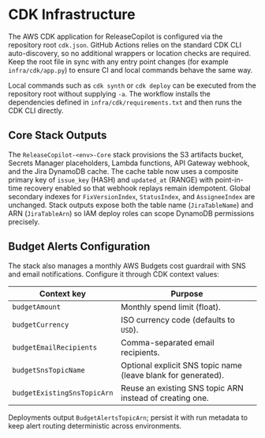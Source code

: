 # CDK Infrastructure

The AWS CDK application for ReleaseCopilot is configured via the repository root `cdk.json`. GitHub Actions relies on the
standard CDK CLI auto-discovery, so no additional wrappers or location checks are required. Keep the root file in sync with
any entry point changes (for example `infra/cdk/app.py`) to ensure CI and local commands behave the same way.

Local commands such as `cdk synth` or `cdk deploy` can be executed from the repository root without supplying `-a`. The
workflow installs the dependencies defined in `infra/cdk/requirements.txt` and then runs the CDK CLI directly.

## Core Stack Outputs

The `ReleaseCopilot-<env>-Core` stack provisions the S3 artifacts bucket,
Secrets Manager placeholders, Lambda functions, API Gateway webhook, and the
Jira DynamoDB cache. The cache table now uses a composite primary key of
`issue_key` (HASH) and `updated_at` (RANGE) with point-in-time recovery enabled
so that webhook replays remain idempotent. Global secondary indexes for
`FixVersionIndex`, `StatusIndex`, and `AssigneeIndex` are unchanged. Stack
outputs expose both the table name (`JiraTableName`) and ARN (`JiraTableArn`)
so IAM deploy roles can scope DynamoDB permissions precisely.

## Budget Alerts Configuration

The stack also manages a monthly AWS Budgets cost guardrail with SNS and email
notifications. Configure it through CDK context values:

| Context key | Purpose |
| --- | --- |
| `budgetAmount` | Monthly spend limit (float). |
| `budgetCurrency` | ISO currency code (defaults to `USD`). |
| `budgetEmailRecipients` | Comma-separated email recipients. |
| `budgetSnsTopicName` | Optional explicit SNS topic name (leave blank for generated). |
| `budgetExistingSnsTopicArn` | Reuse an existing SNS topic ARN instead of creating one. |

Deployments output `BudgetAlertsTopicArn`; persist it with run metadata to keep
alert routing deterministic across environments.
